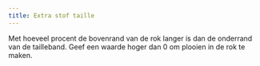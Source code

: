 ```yaml
---
title: Extra stof taille
---
```


Met hoeveel procent de bovenrand van de rok langer is dan de onderrand van de tailleband. Geef een waarde hoger dan 0 om plooien in de rok te maken.